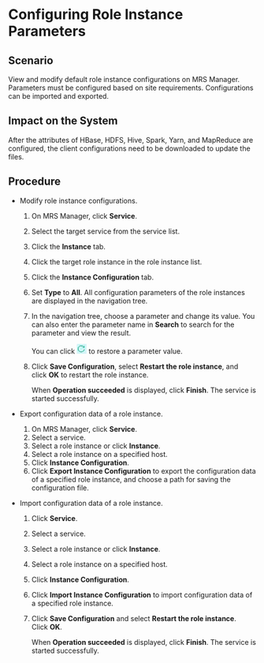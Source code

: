 # Configuring Role Instance Parameters<a name="EN-US_TOPIC_0125375839"></a>

## Scenario<a name="section4364830519950"></a>

View and modify default role instance configurations on MRS Manager. Parameters must be configured based on site requirements. Configurations can be imported and exported.

## Impact on the System<a name="section43521686191035"></a>

After the attributes of HBase, HDFS, Hive, Spark, Yarn, and MapReduce are configured, the client configurations need to be downloaded to update the files.

## Procedure<a name="section3663617191025"></a>

-   Modify role instance configurations.
    1.  On MRS Manager, click  **Service**.
    2.  Select the target service from the service list.
    3.  Click the  **Instance**  tab.
    4.  Click the target role instance in the role instance list.
    5.  Click the  **Instance Configuration**  tab.
    6.  Set  **Type** to **All**. All configuration parameters of the role instances are displayed in the navigation tree.
    7.  In the navigation tree, choose a parameter and change its value. You can also enter the parameter name in  **Search**  to search for the parameter and view the result.

        You can click  ![](figures/en-us_image_0125375386.jpg)  to restore a parameter value.

    8.  Click  **Save Configuration**, select **Restart the role instance**, and click **OK**  to restart the role instance.

        When  **Operation succeeded** is displayed, click **Finish**. The service is started successfully.


-   Export configuration data of a role instance.
    1.  On MRS Manager, click  **Service**.
    2.  Select a service.
    3.  Select a role instance or click  **Instance**.
    4.  Select a role instance on a specified host.
    5.  Click  **Instance Configuration**.
    6.  Click  **Export Instance Configuration**  to export the configuration data of a specified role instance, and choose a path for saving the configuration file.

-   Import configuration data of a role instance.
    1.  Click  **Service**.
    2.  Select a service.
    3.  Select a role instance or click  **Instance**.
    4.  Select a role instance on a specified host.
    5.  Click  **Instance Configuration**.
    6.  Click  **Import Instance Configuration**  to import configuration data of a specified role instance.
    7.  Click  **Save Configuration** and select **Restart the role instance**. Click **OK**.

        When  **Operation succeeded** is displayed, click **Finish**. The service is started successfully.



